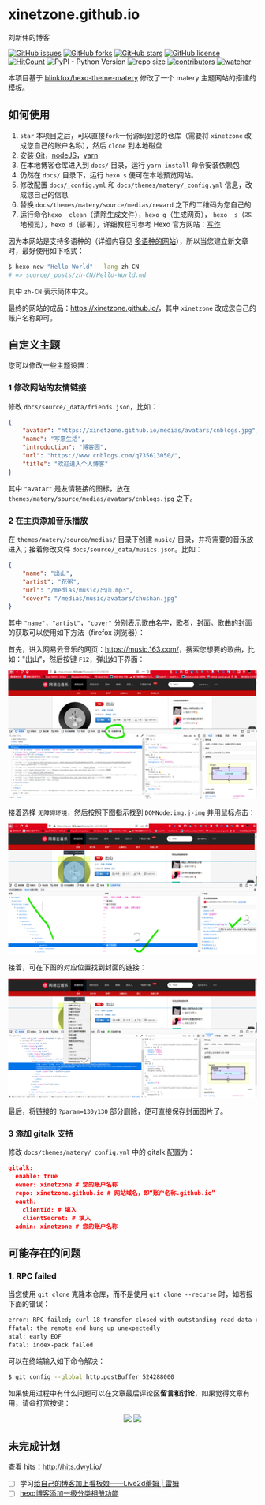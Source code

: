 # xinetzone.github.io

刘新伟的博客

[![GitHub issues](https://img.shields.io/github/issues/xinetzone/xinetzone.github.io)](https://github.com/xinetzone/xinetzone.github.io/issues) [![GitHub forks](https://img.shields.io/github/forks/xinetzone/xinetzone.github.io)](https://github.com/xinetzone/xinetzone.github.io/network) [![GitHub stars](https://img.shields.io/github/stars/xinetzone/xinetzone.github.io)](https://github.com/xinetzone/xinetzone.github.io/stargazers) [![GitHub license](https://img.shields.io/github/license/xinetzone/xinetzone.github.io)](https://github.com/xinetzone/xinetzone.github.io/blob/master/LICENSE) [![HitCount](http://hits.dwyl.io/xinetzone/xinetzone.github.io.svg)](http://hits.dwyl.io/xinetzone/xinetzone.github.io) ![PyPI - Python Version](https://img.shields.io/pypi/pyversions/cv) ![repo size](https://img.shields.io/github/repo-size/xinetzone/xinetzone.github.io.svg) [![contributors](https://img.shields.io/github/contributors/xinetzone/xinetzone.github.io.svg)](https://github.com/xinetzone/xinetzone.github.io/graphs/contributors) [![watcher](https://img.shields.io/github/watchers/xinetzone/xinetzone.github.io.svg)](https://github.com/xinetzone/xinetzone.github.io/watchers)

本项目基于 [blinkfox/hexo-theme-matery](https://github.com/blinkfox/hexo-theme-matery) 修改了一个 matery 主题网站的搭建的模板。

## 如何使用

1. `star` 本项目之后，可以直接`fork`一份源码到您的仓库（需要将 `xinetzone` 改成您自己的账户名称），然后  `clone` 到本地磁盘
2. 安装 [Git](https://git-scm.com/downloads)，[nodeJS](https://nodejs.org/en/)，[yarn](https://yarnpkg.com/en/docs/install#windows-stable)
3. 在本地博客仓库进入到 `docs/` 目录，运行 `yarn install` 命令安装依赖包
4. 仍然在 `docs/` 目录下，运行 `hexo s` 便可在本地预览网站。
5. 修改配置 `docs/_config.yml` 和 `docs/themes/matery/_config.yml` 信息，改成您自己的信息
6. 替换 `docs/themes/matery/source/medias/reward` 之下的二维码为您自己的
7. 运行命令`hexo  clean`（清除生成文件），`hexo g`（生成网页）， `hexo  s`（本地预览），`hexo d`（部署），详细教程可参考 Hexo 官方网站：[写作](https://hexo.io/zh-cn/docs/writing)

因为本网站是支持多语种的（详细内容见 [多语种的网站](https://hexo.io/zh-cn/docs/permalinks.html)），所以当您建立新文章时，最好使用如下格式：

```sh
$ hexo new "Hello World" --lang zh-CN
# => source/_posts/zh-CN/Hello-World.md
```

其中 `zh-CN` 表示简体中文。

最终的网站的成品：<https://xinetzone.github.io/>，其中 `xinetzone` 改成您自己的账户名称即可。

## 自定义主题

您可以修改一些主题设置：

### 1 修改网站的友情链接

修改 `docs/source/_data/friends.json`，比如：

```json
{
    "avatar": "https://xinetzone.github.io/medias/avatars/cnblogs.jpg",
    "name": "写意生活",
    "introduction": "博客园",
    "url": "https://www.cnblogs.com/q735613050/",
    "title": "欢迎进入个人博客"
}
```

其中 `"avatar"` 是友情链接的图标，放在 `themes/matery/source/medias/avatars/cnblogs.jpg` 之下。

### 2 在主页添加音乐播放

在 `themes/matery/source/medias/` 目录下创建 `music/` 目录，并将需要的音乐放进入；接着修改文件 `docs/source/_data/musics.json`。比如：

```json
{
    "name": "出山",
    "artist": "花粥",
    "url": "/medias/music/出山.mp3",
    "cover": "/medias/music/avatars/chushan.jpg"
}
```

其中 `"name"`，`"artist"`，`"cover"` 分别表示歌曲名字，歌者，封面。歌曲的封面的获取可以使用如下方法（firefox 浏览器）：

首先，进入网易云音乐的网页：<https://music.163.com/>，搜索您想要的歌曲，比如："出山"，然后按键 `F12`，弹出如下界面：

![网易云音乐的网页搜索“出山”](images/cover.png)

接着选择 `无障碍环境`，然后按照下图指示找到 `DOMNode:img.j-img` 并用鼠标点击：

![找到 DOMNode:img.j-img](images/loc.png)

接着，可在下图的对应位置找到封面的链接：

![获取封面的链接](images/link.png)

最后，将链接的 `?param=130y130` 部分删除，便可直接保存封面图片了。

### 3  添加 gitalk 支持

修改 `docs/themes/matery/_config.yml` 中的 gitalk 配置为：

```json
gitalk:
  enable: true
  owner: xinetzone # 您的账户名称
  repo: xinetzone.github.io # 网站域名，即“账户名称.github.io”
  oauth:
    clientId: # 填入
    clientSecret: # 填入
  admin: xinetzone # 您的账户名称
```

## 可能存在的问题

### 1. RPC failed

当您使用 `git clone` 克隆本仓库，而不是使用 `git clone --recurse` 时，如若报下面的错误：

```sh
error: RPC failed; curl 18 transfer closed with outstanding read data remaining
ffatal: the remote end hung up unexpectedly
atal: early EOF
fatal: index-pack failed
```

可以在终端输入如下命令解决：

```sh
$ git config --global http.postBuffer 524288000
```

如果使用过程中有什么问题可以在文章最后评论区**留言和讨论**，如果觉得文章有用，请:smile:打赏按键：

<p align="center">
<img width="100" src="https://xinetzone.github.io/medias/reward/alipay.jpg" >
<img width="100" src="https://xinetzone.github.io/medias/reward/wechat.png" >

## 未完成计划

查看 hits：<http://hits.dwyl.io/>

- [ ] 学习[给自己的博客加上看板娘——Live2d蕾姆 | 雷姆](https://zhuanlan.zhihu.com/p/35351118)
- [ ] [hexo博客添加一级分类相册功能](https://liyangzone.com/2019/07/22/hexo博客添加一级分类相册/)
